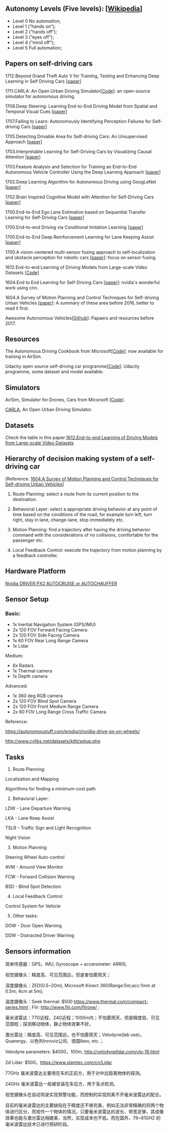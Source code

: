 ## Autonomy Levels (Five levels): [[Wikipedia](https://en.wikipedia.org/wiki/Autonomous_car#Levels_of_driving_automation)]
* Level 0 No automation;
* Level 1 (”hands on”);
* Level 2 (”hands off”);
* Level 3 (”eyes off”);
* Level 4 (”mind off”);
* Level 5 Full automation;

## Papers on self-driving cars 

1712.Beyond Grand Theft Auto V for Training, Testing and Enhancing Deep Learning in Self Driving Cars [[paper](https://arxiv.org/abs/1712.01397)]

1711.CARLA: An Open Urban Driving Simulator[[Code](https://github.com/carla-simulator/carla)]: an open-source simulator for autonomous driving.

1708.Deep Steering: Learning End-to-End Driving Model from Spatial and Temporal Visual Cues [[paper](https://arxiv.org/abs/1708.03798)]

1707.Failing to Learn: Autonomously Identifying Perception Failures for Self-driving Cars [[paper](https://arxiv.org/abs/1707.00051)]

1705.Detecting Drivable Area for Self-driving Cars: An Unsupervised Approach [[paper](https://arxiv.org/abs/1705.00451)]

1703.Interpretable Learning for Self-Driving Cars by Visualizing Causal Attention [[paper](https://arxiv.org/abs/1703.10631)]

1703.Feature Analysis and Selection for Training an End-to-End Autonomous Vehicle Controller Using the Deep Learning Approach [[paper]()]

1702.Deep Learning Algorithm for Autonomous Driving using GoogLeNet [[paper](https://arxiv.org/abs/1703.09744)]

1702.Brain Inspired Cognitive Model with Attention for Self-Driving Cars [[paper](https://arxiv.org/abs/1702.05596)]

1700.End-to-End Ego Lane Estimation based on Sequential Transfer Learning for Self-Driving Cars [[paper](http://ieeexplore.ieee.org/document/8014892/)]

1700.End-to-end Driving via Conditional Imitation Learning [[paper](https://arxiv.org/abs/1710.02410)]

1700.End-to-End Deep Reinforcement Learning for Lane Keeping Assist [[paper](https://arxiv.org/abs/1612.04340)]

1700.A vision-centered multi-sensor fusing approach to self-localization and obstacle perception for robotic cars [[paper](https://link.springer.com/article/10.1631/FITEE.1601873)]: focus on sensor fusing.

1612.End-to-end Learning of Driving Models from Large-scale Video Datasets [[Code](https://github.com/gy20073/BDD_Driving_Model)]

1604.End to End Learning for Self-Driving Cars [[paper](https://arxiv.org/abs/1604.07316)]: nvidia's wonderful work using cnn.

1604.A Survey of Motion Planning and Control Techniques for Self-driving Urban Vehicles [[paper](https://arxiv.org/abs/1604.07446)]: A summary of these area before 2016, better to read it first.

Awesome Autonomous Vehicles[[Github](https://github.com/takeitallsource/awesome-autonomous-vehicles)]: Papaers and resources before 2017.

## Resources

The Autonomous Driving Cookbook from Microsoft[[Code](https://github.com/Microsoft/AutonomousDrivingCookbook)]: now available for training in AirSim.

Udacity open source self-driving car programme[[Code](https://github.com/udacity/self-driving-car)]: Udacity programme, some dataset
and model available.

## Simulators

AirSim, Simulator for Drones, Cars from Micorsoft [[Code](https://github.com/Microsoft/AirSim)].

[CARLA](http://www.carla.org), An Open Urban Driving Simulator.

## Datasets

Check the table in this paper:[1612.End-to-end Learning of Driving Models from Large-scale Video Datasets](https://arxiv.org/pdf/1612.01079.pdf)

## Hierarchy of decision making system of a self-driving car 
[Reference: [1604.A Survey of Motion Planning and Control Techniques for Self-driving Urban Vehicles](https://arxiv.org/pdf/1604.07446.pdf)]

1. Route Planning: select a route from its current position to the destination.

2. Behavioral Layer: select a appropriate driving behavior at any point of time based on the conditions of the road, for example turn left, turn right, stay in lane, change-lane, stop immediately etc.

3. Motion Planning: find a trajectory after having the driving behavior command with the considerations of no collisions, comfortable for the passenger etc.

4. Local Feedback Control: execute the trajectory from motion planning by a feedback controller.

## Hardware Platform
[Nvidia DRIVER PX2 AUTOCRUISE or AUTOCHAUFFER](https://developer.nvidia.com/drive/hardware)

## Sensor Setup
### Basic:
* 1x Inertial Navigation System (GPS/IMU)
* 2x 120 FOV Forward Facing Camera
* 2x 120 FOV Side Facing Camera
* 1x 60 FOV Rear Long Range Camera
* 1x Lidar

Medium:
* 6x Radars
* 1x Thermal camera
* 1x Depth camera

Advanced:
* 1x 360 deg RGB camera
* 2x 120 FOV Blind Spot Camera
* 2x 120 FOV Front Medium Range Camera
* 2x 60 FOV Long Range Cross Traffic Camera

Reference:

https://autonomoustuff.com/product/nvidia-drive-px-on-wheels/

http://www.cvlibs.net/datasets/kitti/setup.php

## Tasks
1. Route Planning:

Localization and Mapping

Algorithms for finding a minimum-cost path

2. Behavioral Layer:

LDW - Lane Departure Warning

LKA - Lane Keep Assist

TSLR - Traffic Sign and Light Recognition

Night Vision

3. Motion Planning:

Steering Wheel Auto-control

AVM - Around View Monitor

FCW - Forward Collision Warning

BSD - Blind Spot Detection

4. Local Feedback Control:

Control System for Vehicle

5. Other tasks:

DOW - Door Open Warning

DDW - Distracted Driver Warning

## Sensors information
简单传感器：GPS，IMU, Gyroscope + accerometer: ARRIS;

视觉摄像头：精度高、可见范围远，但是害怕雾雨天；

深度摄像头：ZED(0.5~20m), Microsoft Kinect 360(Range:5m;acc:1mm at 0.5m; 4cm at 5m);

温度摄像头：Seek thermal: $500 https://www.thermal.com/compact-series.html ; Flir: http://www.flir.com/flirone/ ;

毫米波雷达：77G远程，24G近程；1000m内；不怕雾雨天，但是精度低、可见范围短；探测移动物体，静止物体效果不好。

激光雷达：精度高、可见范围远，也不怕雾雨天；Velodyne(lab use)，Quanergy、以色列Innoviz公司、德国Ibeo, etc.；

Velodyne parameters: $4000，100m, http://velodynelidar.com/vlp-16.html

2d Lidar: $500，https://www.slamtec.com/cn/Lidar

77GHz 毫米波雷达主要用在车的正前方，用于对中远距离物体的探测。

24GHz 毫米波雷达一般被安装在车后方，用于盲点检测。

视觉摄像头在自动驾驶实现预警功能，而控制的实现则离不开毫米波雷达的配合。

目前的毫米波雷达的主要缺陷在于精度还不够完美，例如无法非常精确的将两个物体进行区分，而视作一个物体的情况。只要毫米波雷达的波长、带宽足够，其成像效果也能与激光雷达相媲美，当然，实现成本也不低。而在国外，79~81GHZ 的毫米波雷达技术已进行预研阶段。




